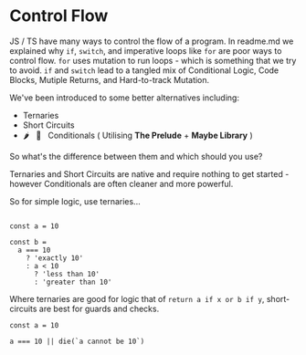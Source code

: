 # Control Flow

JS / TS have many ways to control the flow of a program. In readme.md we explained why `if`, `switch`, and imperative loops like `for` are poor ways to control flow. `for` uses mutation to run loops - which is something that we try to avoid. `if` and `switch` lead to a tangled mix of Conditional Logic, Code Blocks, Mutiple Returns, and Hard-to-track Mutation.

We've been introduced to some better alternatives including:

- Ternaries
- Short Circuits
- 🌶️  &nbsp; 🧩 &nbsp; Conditionals ( Utilising **The Prelude** + **Maybe Library** )

So what's the difference between them and which should you use?

Ternaries and Short Circuits are native and require nothing to get started - however Conditionals are often cleaner and more powerful.

So for simple logic, use ternaries...

```

const a = 10

const b =
  a === 10
    ? 'exactly 10'
    : a < 10
      ? 'less than 10'
      : 'greater than 10'
```

Where ternaries are good for logic that of `return a if x or b if y`, short-circuits are best for guards and checks.

```
const a = 10

a === 10 || die(`a cannot be 10`)

```


